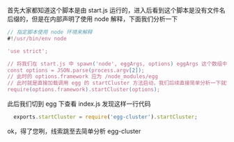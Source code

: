 首先大家都知道这个脚本是由 start.js 运行的，进入后看到这个脚本是没有文件名后缀的，但是在内部声明了使用 node 解释，下面我们分析一下

```js
// 指定脚本使用 node 环境来解释
#!/usr/bin/env node

'use strict';

// 将我们在 start.js 中 spawn('node', eggArgs, options) eggArgs 这个数组中的 stringify(argv, ignoreKeys) 解析出来
const options = JSON.parse(process.argv[2]);
// 此时的 options.framework 应为 /node_modules/egg
// 此时就是直接加载调用 egg 的 startCluster 方法启动，我们后续直接简单分析一下就知道了
require(options.framework).startCluster(options);
```

此后我们切到 egg 下查看 index.js 发现这样一行代码

```js
  exports.startCluster = require('egg-cluster').startCluster;
```

ok，得了您咧，线索跳至去简单分析 egg-cluster
